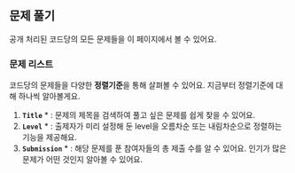 ## 문제 풀기 ##

공개 처리된 코드당의 모든 문제들을 이 페이지에서 볼 수 있어요. 



### 문제 리스트 ###
코드당의 문제들을 다양한 **정렬기준**을 통해 살펴볼 수 있어요. 
지금부터 정렬기준에 대해 하나씩 알아볼게요.

1. **`Title`** * : 문제의 제목을 검색하여 풀고 싶은 문제를 쉽게 찾을 수 있어요.
2. **`Level`** * : 출제자가 미리 설정해 둔 level을 오름차순 또는 내림차순으로 정렬하는 기능을 제공해요.
3. **`Submission`** * : 해당 문제를 푼 참여자들의 총 제출 수를 알 수 있어요. 인기가 많은 문제가 어떤 것인지 알아볼 수 있어요.
   
